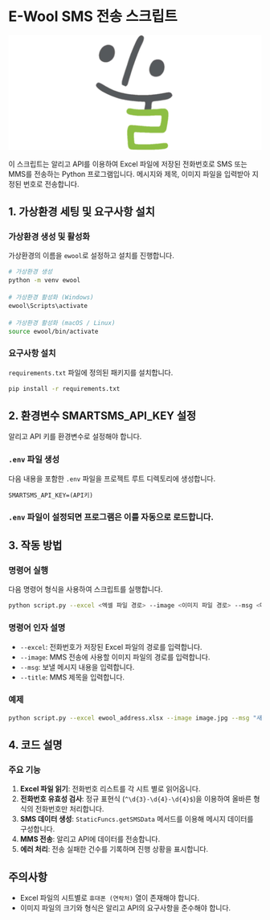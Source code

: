 
# E-Wool SMS 전송 스크립트

<p align="center">
    <img src="ewoollogo.png" alt="E-Wool Logo" />
</p>


이 스크립트는 알리고 API를 이용하여 Excel 파일에 저장된 전화번호로 SMS 또는 MMS를 전송하는 Python 프로그램입니다. 메시지와 제목, 이미지 파일을 입력받아 지정된 번호로 전송합니다.

## 1. 가상환경 세팅 및 요구사항 설치

### 가상환경 생성 및 활성화
가상환경의 이름을 `ewool`로 설정하고 설치를 진행합니다.

```bash
# 가상환경 생성
python -m venv ewool

# 가상환경 활성화 (Windows)
ewool\Scripts\activate

# 가상환경 활성화 (macOS / Linux)
source ewool/bin/activate
```

### 요구사항 설치
`requirements.txt` 파일에 정의된 패키지를 설치합니다.

```bash
pip install -r requirements.txt
```

## 2. 환경변수 SMARTSMS_API_KEY 설정

알리고 API 키를 환경변수로 설정해야 합니다.

### `.env` 파일 생성
다음 내용을 포함한 `.env` 파일을 프로젝트 루트 디렉토리에 생성합니다.

```
SMARTSMS_API_KEY=(API키)
```

### `.env` 파일이 설정되면 프로그램은 이를 자동으로 로드합니다.

## 3. 작동 방법

### 명령어 실행
다음 명령어 형식을 사용하여 스크립트를 실행합니다.

```bash
python script.py --excel <엑셀 파일 경로> --image <이미지 파일 경로> --msg <메시지 내용> --title <MMS 제목>
```

### 명령어 인자 설명
- `--excel`: 전화번호가 저장된 Excel 파일의 경로를 입력합니다.
- `--image`: MMS 전송에 사용할 이미지 파일의 경로를 입력합니다.
- `--msg`: 보낼 메시지 내용을 입력합니다.
- `--title`: MMS 제목을 입력합니다.

### 예제
```bash
python script.py --excel ewool_address.xlsx --image image.jpg --msg "새해 복 많이 받으세요^^" --title "이울진료회 폐쇄 알림"
```

## 4. 코드 설명
### 주요 기능
1. **Excel 파일 읽기**: 전화번호 리스트를 각 시트 별로 읽어옵니다.
2. **전화번호 유효성 검사**: 정규 표현식 (`^\d{3}-\d{4}-\d{4}$`)을 이용하여 올바른 형식의 전화번호만 처리합니다.
3. **SMS 데이터 생성**: `StaticFuncs.getSMSData` 메서드를 이용해 메시지 데이터를 구성합니다.
4. **MMS 전송**: 알리고 API에 데이터를 전송합니다.
5. **에러 처리**: 전송 실패한 건수를 기록하며 진행 상황을 표시합니다.

## 주의사항
- Excel 파일의 시트별로 `휴대폰 (연락처)` 열이 존재해야 합니다.
- 이미지 파일의 크기와 형식은 알리고 API의 요구사항을 준수해야 합니다.
